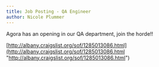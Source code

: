 ```yaml
---
title: Job Posting - QA Engineer
author: Nicole Plummer
---
```

Agora has an opening in our QA department, join the horde!!

 [http://albany.craigslist.org/sof/1285013086.html](http://albany.craigslist.org/sof/1285013086.html "http://albany.craigslist.org/sof/1285013086.html")
